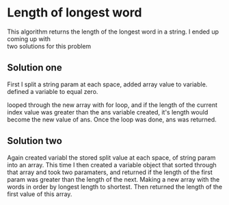 # Length of longest word

  This algorithm returns the length of the longest word in a string. I ended up coming up with  
  two solutions for this problem

## Solution one
  
  First I split a string param at each space, added array value to variable.
  defined a variable to equal zero.

  looped through the new array with for loop, and if the length of the current
  index value was greater than the ans variable created, it's length would
  become the new value of ans. Once the loop was done, ans was returned. 
  
## Solution two

 Again created variabl the stored split value at each space,
 of string param into an array. This time I then created a variable
 object that sorted through that array and took two paramaters, and returned if 
 the length of the first param was greater than the length of the next. Making a new array
 with the words in order by longest length to shortest. Then returned the length of the
 first value of this array.
